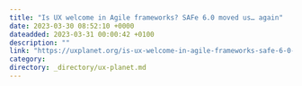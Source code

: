 ```yaml
---
title: "Is UX welcome in Agile frameworks? SAFe 6.0 moved us… again"
date: 2023-03-30 08:52:10 +0000
dateadded: 2023-03-31 00:00:42 +0100
description: ""
link: "https://uxplanet.org/is-ux-welcome-in-agile-frameworks-safe-6-0-moved-us-again-369ca9b58382?source=rss----819cc2aaeee0---4"
category:
directory: _directory/ux-planet.md
---
```

